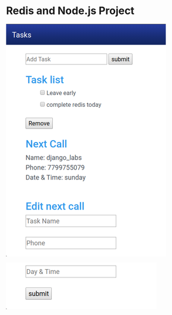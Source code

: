 # Redis and Node.js Project
![](https://raw.githubusercontent.com/chayandatta/Tasks/master/Screenshot%20from%202019-12-23%2019.00.49.png)

![](https://raw.githubusercontent.com/chayandatta/Tasks/master/Screenshot%20from%202019-12-23%2019.01.06.png)

